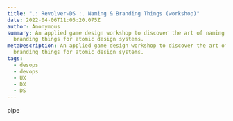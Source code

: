 ```yaml
---
title: ".: Revolver-DS :. Naming & Branding Things (workshop)"
date: 2022-04-06T11:05:20.075Z
author: Anonymous
summary: An applied game design workshop to discover the art of naming &
  branding things for atomic design systems.
metaDescription: An applied game design workshop to discover the art of naming &
  branding things for atomic design systems.
tags:
  - desops
  - devops
  - UX
  - DX
  - DS
---
```

pipe